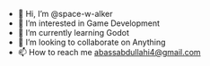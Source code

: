 - 👋 Hi, I’m @space-w-alker
- 👀 I’m interested in Game Development 
- 🌱 I’m currently learning Godot
- 💞️ I’m looking to collaborate on Anything
- 📫 How to reach me abassabdullahi4@gmail.com

<!---
space-w-alker/space-w-alker is a ✨ special ✨ repository because its `README.md` (this file) appears on your GitHub profile.
You can click the Preview link to take a look at your changes.
--->

